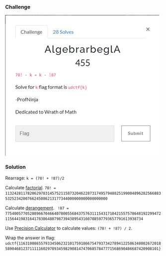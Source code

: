 ### Challenge

![Challenge](./challenge.png)


### Solution

Rearrage: `k = (78! + !87)/2`

Calculate [factorial](https://www.calculatorsoup.com/calculators/discretemathematics/factorials.php). `78! = 11324281178206297831457521158732046228731749579488251990048962825668835325234200766245086213177344000000000000000000`

Calculate [derangement](https://www.123calculus.com/en/derangement-page-1-16-240.html). ` !87 = 775400577052889667046640780055684375763111543171042155757864819229947211564419831641783864807987394389543160788597793657791613938734`

Use [Precision Calculator](https://www.mathsisfun.com/calculator-precision.html) to calculate values: `(78! + !87) / 2`.

Wrap the answer in flag: `udctf{1163100865579334506232101759186675479373427894122586348002672018589046812371111160297093459829081474706857847771568690486687420908101}`